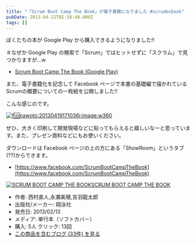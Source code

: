 ```yaml
---
title: "「Scrum Boot Camp The Book」が電子書籍になりました #scrumbcbook"
pubDate: 2013-04-22T02:58:40.000Z
tags: []
---
```


ぼくたちの本が Google Play から購入できるようになりました!!

＃なぜか Google Play の検索で「Scrum」ではヒットせずに「スクラム」で見つかりますが…w

- [Scrum Boot Camp The Book (Google Play)](https://play.google.com/store/books/details/%E8%A5%BF%E6%9D%91%E7%9B%B4%E4%BA%BA_SCRUM_BOOT_CAMP_THE_BOOK?id=ev76Lw6jRsIC)

また、電子書籍化を記念して Facebook ページで本書の基礎編で描かれているScrumの概要についての一枚絵を公開しました!!

こんな感じのです。

[![f:id:nawoto:20130419171036j:image:w360](https://cdn-ak.f.st-hatena.com/images/fotolife/n/nawoto/20130419/20130419171036.jpg)](http://f.hatena.ne.jp/nawoto/20130419171036)

ぜひ、大きく印刷して開発現場などに貼ってもらえると嬉しいなーと思っています。また、プレゼン資料などにもお使いください。

ダウンロードは Facebook ページの上の方にある「ShowRoom」というタブ(??)からできます。

- [https://www.facebook.com/ScrumBootCampTheBook](https://www.facebook.com/ScrumBootCampTheBook)

[![SCRUM BOOT CAMP THE BOOK](https://images-fe.ssl-images-amazon.com/images/I/51q3GMM3rjL._SL160_.jpg)](http://www.amazon.co.jp/exec/obidos/ASIN/4798129712/nawoto07-22/)[SCRUM BOOT CAMP THE BOOK](http://www.amazon.co.jp/exec/obidos/ASIN/4798129712/nawoto07-22/)

- 作者: 西村直人,永瀬美穂,吉羽龍太郎
- 出版社/メーカー: 翔泳社
- 発売日: 2013/02/13
- メディア: 単行本（ソフトカバー）
- 購入: 5人 クリック: 13回
- [この商品を含むブログ (33件) を見る](http://d.hatena.ne.jp/asin/4798129712/nawoto07-22)